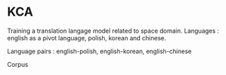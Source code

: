 # KCA

Training a translation langage model related to space domain.
Languages : english as a pivot language, polish, korean and chinese.

Language pairs : english-polish, english-korean, english-chinese

Corpus
